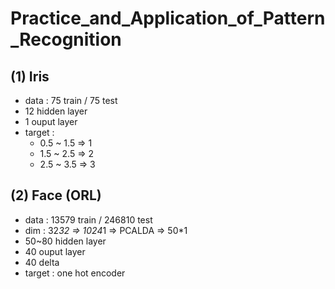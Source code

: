 # Practice_and_Application_of_Pattern_Recognition
## (1) Iris 
- data : 75 train / 75 test 
- 12 hidden layer
- 1 ouput layer 
- target : 
  - 0.5 ~ 1.5 => 1
  - 1.5 ~ 2.5 => 2
  - 2.5 ~ 3.5 => 3

## (2) Face (ORL)
- data : 13579 train / 246810 test
- dim : 32*32 => 1024*1 => PCALDA => 50*1
- 50~80 hidden layer
- 40 ouput layer 
- 40 delta
- target : one hot encoder
